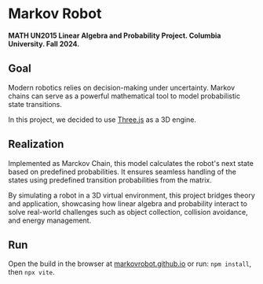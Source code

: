 # Markov Robot

**MATH UN2015 Linear Algebra and Probability Project. Columbia University. Fall 2024.**

## Goal

Modern robotics relies on decision-making under uncertainty. Markov chains can serve as a powerful mathematical tool to model probabilistic state transitions.

In this project, we decided to use [Three.js](https://threejs.org) as a 3D engine.

## Realization

Implemented as Marckov Chain, this model calculates the robot's next state based on predefined probabilities. It ensures seamless handling of the states using predefined transition probabilities from the matrix.

By simulating a robot in a 3D virtual environment, this project bridges theory and application, showcasing how linear algebra and probability interact to solve real-world challenges such as object collection, collision avoidance, and energy management.

## Run

Open the build in the browser at [markovrobot.github.io](https://markovrobot.github.io) or run:
`npm install`, then `npx vite`.
